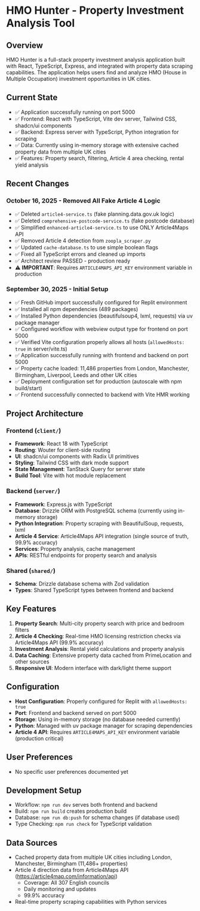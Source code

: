 # HMO Hunter - Property Investment Analysis Tool

## Overview
HMO Hunter is a full-stack property investment analysis application built with React, TypeScript, Express, and integrated with property data scraping capabilities. The application helps users find and analyze HMO (House in Multiple Occupation) investment opportunities in UK cities.

## Current State
- ✅ Application successfully running on port 5000
- ✅ Frontend: React with TypeScript, Vite dev server, Tailwind CSS, shadcn/ui components
- ✅ Backend: Express server with TypeScript, Python integration for scraping
- ✅ Data: Currently using in-memory storage with extensive cached property data from multiple UK cities
- ✅ Features: Property search, filtering, Article 4 area checking, rental yield analysis

## Recent Changes

### October 16, 2025 - Removed All Fake Article 4 Logic
- ✅ Deleted `article4-service.ts` (fake planning.data.gov.uk logic)
- ✅ Deleted `comprehensive-postcode-service.ts` (fake postcode database)
- ✅ Simplified `enhanced-article4-service.ts` to use ONLY Article4Maps API
- ✅ Removed Article 4 detection from `zoopla_scraper.py`
- ✅ Updated `cache-database.ts` to use simple boolean flags
- ✅ Fixed all TypeScript errors and cleaned up imports
- ✅ Architect review PASSED - production ready
- ⚠️ **IMPORTANT**: Requires `ARTICLE4MAPS_API_KEY` environment variable in production

### September 30, 2025 - Initial Setup
- ✅ Fresh GitHub import successfully configured for Replit environment
- ✅ Installed all npm dependencies (489 packages)
- ✅ Installed Python dependencies (beautifulsoup4, lxml, requests) via uv package manager
- ✅ Configured workflow with webview output type for frontend on port 5000
- ✅ Verified Vite configuration properly allows all hosts (`allowedHosts: true` in server/vite.ts)
- ✅ Application successfully running with frontend and backend on port 5000
- ✅ Property cache loaded: 11,486 properties from London, Manchester, Birmingham, Liverpool, Leeds and other UK cities
- ✅ Deployment configuration set for production (autoscale with npm build/start)
- ✅ Frontend successfully connected to backend with Vite HMR working

## Project Architecture
### Frontend (`client/`)
- **Framework**: React 18 with TypeScript
- **Routing**: Wouter for client-side routing
- **UI**: shadcn/ui components with Radix UI primitives
- **Styling**: Tailwind CSS with dark mode support
- **State Management**: TanStack Query for server state
- **Build Tool**: Vite with hot module replacement

### Backend (`server/`)
- **Framework**: Express.js with TypeScript
- **Database**: Drizzle ORM with PostgreSQL schema (currently using in-memory storage)
- **Python Integration**: Property scraping with BeautifulSoup, requests, lxml
- **Article 4 Service**: Article4Maps API integration (single source of truth, 99.9% accuracy)
- **Services**: Property analysis, cache management
- **APIs**: RESTful endpoints for property search and analysis

### Shared (`shared/`)
- **Schema**: Drizzle database schema with Zod validation
- **Types**: Shared TypeScript types between frontend and backend

## Key Features
1. **Property Search**: Multi-city property search with price and bedroom filters
2. **Article 4 Checking**: Real-time HMO licensing restriction checks via Article4Maps API (99.9% accuracy)
3. **Investment Analysis**: Rental yield calculations and property analysis
4. **Data Caching**: Extensive property data cached from PrimeLocation and other sources
5. **Responsive UI**: Modern interface with dark/light theme support

## Configuration
- **Host Configuration**: Properly configured for Replit with `allowedHosts: true`
- **Port**: Frontend and backend served on port 5000
- **Storage**: Using in-memory storage (no database needed currently)
- **Python**: Managed with uv package manager for scraping dependencies
- **Article 4 API**: Requires `ARTICLE4MAPS_API_KEY` environment variable (production critical)

## User Preferences
- No specific user preferences documented yet

## Development Setup
- Workflow: `npm run dev` serves both frontend and backend
- Build: `npm run build` creates production build
- Database: `npm run db:push` for schema changes (if database used)
- Type Checking: `npm run check` for TypeScript validation

## Data Sources
- Cached property data from multiple UK cities including London, Manchester, Birmingham (11,486+ properties)
- Article 4 direction data from Article4Maps API (https://article4map.com/information/api)
  - Coverage: All 307 English councils
  - Daily monitoring and updates
  - 99.9% accuracy
- Real-time property scraping capabilities with Python services